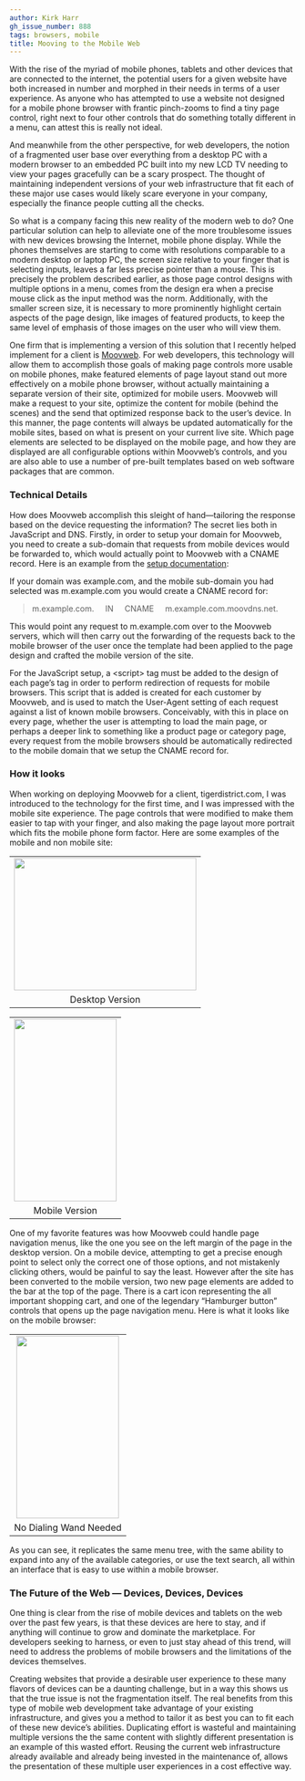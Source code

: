 ```yaml
---
author: Kirk Harr
gh_issue_number: 888
tags: browsers, mobile
title: Mooving to the Mobile Web
---
```


With the rise of the myriad of mobile phones, tablets and other devices that are connected to the internet, the potential users for a given website have both increased in number and morphed in their needs in terms of a user experience. As anyone who has attempted to use a website not designed for a mobile phone browser with frantic pinch-zooms to find a tiny page control, right next to four other controls that do something totally different in a menu, can attest this is really not ideal.

And meanwhile from the other perspective, for web developers, the notion of a fragmented user base over everything from a desktop PC with a modern browser to an embedded PC built into my new LCD TV needing to view your pages gracefully can be a scary prospect. The thought of maintaining independent versions of your web infrastructure that fit each of these major use cases would likely scare everyone in your company, especially the finance people cutting all the checks.

So what is a company facing this new reality of the modern web to do? One particular solution can help to alleviate one of the more troublesome issues with new devices browsing the Internet, mobile phone display. While the phones themselves are starting to come with resolutions comparable to a modern desktop or laptop PC, the screen size relative to your finger that is selecting inputs, leaves a far less precise pointer than a mouse. This is precisely the problem described earlier, as those page control designs with multiple options in a menu, comes from the design era when a precise mouse click as the input method was the norm. Additionally, with the smaller screen size, it is necessary to more prominently highlight certain aspects of the page design, like images of featured products, to keep the same level of emphasis of those images on the user who will view them.

One firm that is implementing a version of this solution that I recently helped implement for a client is [Moovweb](https://www.moovweb.com/). For web developers, this technology will allow them to accomplish those goals of making page controls more usable on mobile phones, make featured elements of page layout stand out more effectively on a mobile phone browser, without actually maintaining a separate version of their site, optimized for mobile users. Moovweb will make a request to your site, optimize the content for mobile (behind the scenes) and the send that optimized response back to the user’s device. In this manner, the page contents will always be updated automatically for the mobile sites, based on what is present on your current live site. Which page elements are selected to be displayed on the mobile page, and how they are displayed are all configurable options within Moovweb’s controls, and you are also able to use a number of pre-built templates based on web software packages that are common.

### Technical Details

How does Moovweb accomplish this sleight of hand—tailoring the response based on the device requesting the information? The secret lies both in JavaScript and DNS. Firstly, in order to setup your domain for Moovweb, you need to create a sub-domain that requests from mobile devices would be forwarded to, which would actually point to Moovweb with a CNAME record. Here is an example from the [setup documentation](https://developer.moovweb.com/docs/cloud/production_domain):

If your domain was example.com, and the mobile sub-domain you had selected was m.example.com you would create a CNAME record for:

> 
> m.example.com.     IN     CNAME     m.example.com.moovdns.net.

This would point any request to m.example.com over to the Moovweb servers, which will then carry out the forwarding of the requests back to the mobile browser of the user once the template had been applied to the page design and crafted the mobile version of the site.

For the JavaScript setup, a \<script\> tag must be added to the design of each page’s <head> tag in order to perform redirection of requests for mobile browsers. This script that is added is created for each customer by Moovweb, and is used to match the User-Agent setting of each request against a list of known mobile browsers. Conceivably, with this in place on every page, whether the user is attempting to load the main page, or perhaps a deeper link to something like a product page or category page, every request from the mobile browsers should be automatically redirected to the mobile domain that we setup the CNAME record for.

### How it looks

When working on deploying Moovweb for a client, tigerdistrict.com, I was introduced to the technology for the first time, and I was impressed with the mobile site experience. The page controls that were modified to make them easier to tap with your finger, and also making the page layout more portrait which fits the mobile phone form factor. Here are some examples of the mobile and non mobile site:

<table align="center" cellpadding="0" cellspacing="0" class="tr-caption-container" style="margin-left: auto; margin-right: auto; text-align: center;"><tbody>
<tr><td style="text-align: center;"><a href="/blog/2013/11/21/mooving-to-mobile-web/image-0-big.png" imageanchor="1" style="margin-left: auto; margin-right: auto;"><img border="0" height="232" src="/blog/2013/11/21/mooving-to-mobile-web/image-0.png" width="320"/></a></td></tr>
<tr><td class="tr-caption" style="text-align: center;">Desktop Version</td></tr>
</tbody></table>

<table align="center" cellpadding="0" cellspacing="0" class="tr-caption-container" style="margin-left: auto; margin-right: auto; text-align: center;"><tbody>
<tr><td style="text-align: center;"><a href="/blog/2013/11/21/mooving-to-mobile-web/image-1-big.png" imageanchor="1" style="margin-left: auto; margin-right: auto;"><img border="0" height="320" src="/blog/2013/11/21/mooving-to-mobile-web/image-1.png" width="180"/></a></td></tr>
<tr><td class="tr-caption" style="text-align: center;">Mobile Version</td></tr>
</tbody></table>

One of my favorite features was how Moovweb could handle page navigation menus, like the one you see on the left margin of the page in the desktop version. On a mobile device, attempting to get a precise enough point to select only the correct one of those options, and not mistakenly clicking others, would be painful to say the least. However after the site has been converted to the mobile version, two new page elements are added to the bar at the top of the page. There is a cart icon representing the all important shopping cart, and one of the legendary “Hamburger button” controls that opens up the page navigation menu. Here is what it looks like on the mobile browser:

<table align="center" cellpadding="0" cellspacing="0" class="tr-caption-container" style="margin-left: auto; margin-right: auto; text-align: center;"><tbody>
<tr><td style="text-align: center;"><a href="/blog/2013/11/21/mooving-to-mobile-web/image-2-big.png" imageanchor="1" style="margin-left: auto; margin-right: auto;"><img border="0" height="320" src="/blog/2013/11/21/mooving-to-mobile-web/image-2.png" width="180"/></a></td></tr>
<tr><td class="tr-caption" style="text-align: center;">No Dialing Wand Needed</td></tr>
</tbody></table>

As you can see, it replicates the same menu tree, with the same ability to expand into any of the available categories, or use the text search, all within an interface that is easy to use within a mobile browser.

### The Future of the Web — Devices, Devices, Devices

One thing is clear from the rise of mobile devices and tablets on the web over the past few years, is that these devices are here to stay, and if anything will continue to grow and dominate the marketplace. For developers seeking to harness, or even to just stay ahead of this trend, will need to address the problems of mobile browsers and the limitations of the devices themselves. 

Creating websites that provide a desirable user experience to these many flavors of devices can be a daunting challenge, but in a way this shows us that the true issue is not the fragmentation itself. The real benefits from this type of mobile web development take advantage of your existing infrastructure, and gives you a method to tailor it as best you can to fit each of these new device’s abilities. Duplicating effort is wasteful and maintaining multiple versions the the same content with slightly different presentation is an example of this wasted effort. Reusing the current web infrastructure already available and already being invested in the maintenance of, allows the presentation of these multiple user experiences in a cost effective way. 



